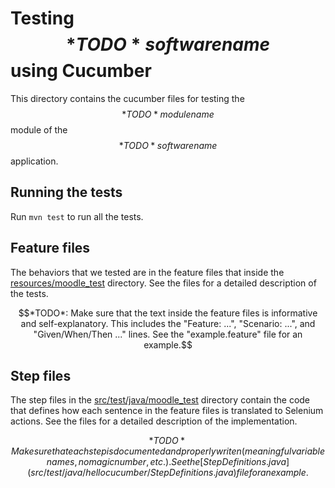 # Testing $$*TODO* software name$$ using Cucumber
This directory contains the cucumber files for testing the $$*TODO* module name$$ module of the $$*TODO* software name$$ application.

## Running the tests
Run ```mvn test``` to run all the tests.

## Feature files
The behaviors that we tested are in the feature files that inside the [resources/moodle_test](resources/hellocucumber) directory. See the files for a detailed description of the tests.

$$*TODO*: Make sure that the text inside the feature files is informative and self-explanatory. This includes the "Feature: ...", "Scenario: ...", and "Given/When/Then ..." lines. See the "example.feature" file for an example.$$

## Step files
The step files in the [src/test/java/moodle_test](src/test/java/hellocucumber) directory contain the code that defines how each sentence in the feature files is translated to Selenium actions. See the files for a detailed description of the implementation.

$$*TODO* Make sure that each step is documented and properly writen (meaningful variable names, no magic number, etc.). See the [StepDefinitions.java](src/test/java/hellocucumber/StepDefinitions.java) file for an example.$$